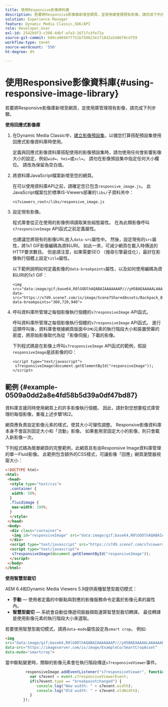 ```yaml
---
title: 使用Responsive影像資料庫
description: 若要將Responsive影像庫新增至網頁，並使用庫管理現有影像，請完成下列步驟。
solution: Experience Manager
feature: Dynamic Media Classic,SDK/API
role: Developer,User
exl-id: 2542b9f3-c398-4dbf-afa3-1671fc4fe72a
source-git-commit: b89ca96947f751b750623e1f18d2a5d86f0cd759
workflow-type: tm+mt
source-wordcount: '550'
ht-degree: 0%

---
```


# 使用Responsive影像資料庫{#using-responsive-image-library}

若要將Responsive影像庫新增至網頁，並使用庫管理現有影像，請完成下列步驟。

**使用回應式影像庫**

1. 在Dynamic Media Classic中，[建立影像預設集](https://experienceleague.adobe.com/docs/dynamic-media-classic/using/image-sizing/setting-image-presets.html?lang=zh-Hant#image-sizing)，以備您打算搭配預設集使用回應式影像資料庫時使用。

   定義與回應式影像資料庫搭配使用的影像預設集時，請勿使用任何會影響影像大小的設定，例如`wid=`、`hei=`或`scl=`。 請勿在影像預設集中指定任何大小欄位。 請改為保留為空白值。
1. 將資料庫JavaScript檔案新增至您的網頁。

   在可以使用資料庫API之前，請確定您已包含`responsive_image.js`。 此JavaScript檔案位於標準IS-Viewers部署的`libs/`子資料夾中：

   `<s7viewers_root>/libs/responsive_image.js`
1. 設定現有影像。

   程式庫會從正在使用的影像例項讀取某些組態屬性。 在為此類影像呼叫`s7responsiveImage` API函式之前定義屬性。

   也建議您將現有的影像URL放入`data-src`屬性中。 然後，設定現有的`src`屬性，將1x1 GIF影像編碼為資料URI。 如此一來，可減少網頁在載入時傳送的HTTP要求數目。 但是請注意，如果需要SEO （搜尋引擎最佳化），最好在影像執行個體上設定`title`屬性。

   以下範例說明如何定義影像的`data-breakpoints`屬性，以及如何使用編碼為資料URI的1x1 GIF：

   ```
   <img src="data:image/gif;base64,R0lGODlhAQABAIAAAAAAAP///yH5BAEAAAAALAAAAAABAAEAAAIBRAA7" data-src="https://s7d9.scene7.com/is/image/Scene7SharedAssets/Backpack_B" data-breakpoints="360,720,940">
   ```

1. 呼叫資料庫所管理之每個影像執行個體的`s7responsiveImage` API函式。

   呼叫資料庫所管理之每個影像執行個體的`s7responsiveImage` API函式。 進行這類呼叫後，資料庫會根據網頁版面中`IMG`元素的執行階段大小和裝置熒幕的密度，將原始影像取代為從「影像伺服」下載的影像。

   下列程式碼是在影像上呼叫`s7responsiveImage` API函式的範例，假設`responsiveImage`是該影像的ID：

   ```
   <script type="text/javascript"> 
    s7responsiveImage(document.getElementById("responsiveImage")); 
   </script>
   ```

## 範例 {#example-0509a0dd2a8e4fd58b5d39a0df47bd87}

資料庫支援同時使用網頁上的許多影像執行個體。 因此，請針對您想要程式庫管理的每個影像，重複上述步驟1和2。

網頁應負責設定影像元素的樣式，使其大小可彈性調整。 Responsive影像資料庫本身不會區別固定大小和「流動」影像。 如果套用至固定大小的影像，則只會載入新影像一次。

下列程式碼為簡單網頁的完整範例，此網頁具有由Responsive Image資料庫管理的單一Fluid影像。 此範例包含額外的CSS樣式，可讓影像「回應」網頁瀏覽器視窗大小：

```html {.line-numbers}
<!DOCTYPE html> 
<html> 
 <head> 
  <style type="text/css"> 
  .container { 
   width: 50%; 
  } 
  .fluidimage { 
   max-width: 100%; 
  } 
  </style> 
 </head> 
 <body> 
  <div class="container"> 
   <img id="responsiveImage" src="data:image/gif;base64,R0lGODlhAQABAIAAAAAAAP///yH5BAEAAAAALAAAAAABAAEAAAIBRAA7" data-src="https://s7d9.scene7.com/is/image/Scene7SharedAssets/Backpack_B" data-breakpoints="200,400,600,800" class="fluidimage"> 
  </div> 
  <script type="text/javascript" src="https://s7d9.scene7.com/s7viewers/libs/responsive_image.js"></script> 
  <script type="text/javascript"> 
   s7responsiveImage(document.getElementById("responsiveImage")); 
  </script> 
 </body> 
</html>
```

**使用智慧型裁切**

AEM 6.4和Dynamic Media Viewers 5.9提供兩種智慧型裁切模式：

* **手動** — 使用者定義的中斷點與對應的影像服務命令定義於影像元素的屬性內。
* **智慧型裁切** — 系統會自動從傳遞伺服器擷取運算智慧型裁切轉譯。 最佳轉譯是使用影像元素的執行階段大小來選取。

若要使用智慧型裁切模式，請將`data-mode`屬性設定為`smart crop`。 例如: 

```html {.line-numbers}
<img 
src="data:image/gif;base64,R0lGODlhAQABAIAAAAAAAP///yH5BAEAAAAALAAAAAABAAEAAAIBRAA7" 
data-src="https://imageserver.com/is/image/ExampleCo/SmartCropAsset" 
data-mode="smartcrop">
```

當中斷點變更時，關聯的影像元素會在執行階段傳送`s7responsiveViewer`事件。

```javascript {.line-numbers}
         responsiveImage.addEventListener("s7responsiveViewer", function (event) { 
           var s7event = event.s7responsiveViewerEvent; 
           if(s7event.type == "breakpointchanged") { 
              console.log("New width: " + s7event.width); 
              console.log("Old width: " + s7event.oldWidth); 
           } 
        });
```
